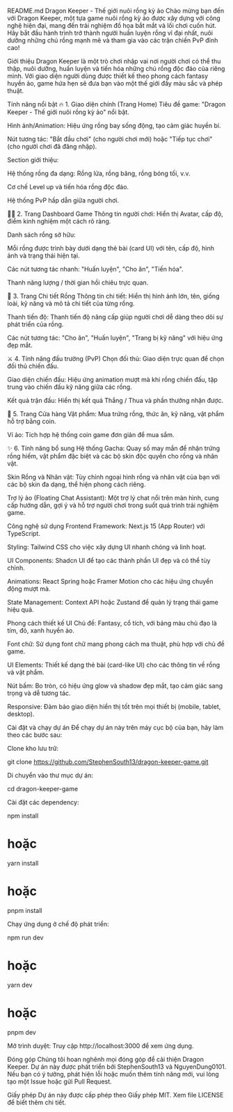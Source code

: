 README.md
Dragon Keeper - Thế giới nuôi rồng kỳ ảo
Chào mừng bạn đến với Dragon Keeper, một tựa game nuôi rồng kỳ ảo được xây dựng với công nghệ hiện đại, mang đến trải nghiệm đồ họa bắt mắt và lối chơi cuốn hút. Hãy bắt đầu hành trình trở thành người huấn luyện rồng vĩ đại nhất, nuôi dưỡng những chú rồng mạnh mẽ và tham gia vào các trận chiến PvP đỉnh cao!

Giới thiệu
Dragon Keeper là một trò chơi nhập vai nơi người chơi có thể thu thập, nuôi dưỡng, huấn luyện và tiến hóa những chú rồng độc đáo của riêng mình. Với giao diện người dùng được thiết kế theo phong cách fantasy huyền ảo, game hứa hẹn sẽ đưa bạn vào một thế giới đầy màu sắc và phép thuật.

Tính năng nổi bật
🔥 1. Giao diện chính (Trang Home)
Tiêu đề game: "Dragon Keeper - Thế giới nuôi rồng kỳ ảo" nổi bật.

Hình ảnh/Animation: Hiệu ứng rồng bay sống động, tạo cảm giác huyền bí.

Nút tương tác: "Bắt đầu chơi" (cho người chơi mới) hoặc "Tiếp tục chơi" (cho người chơi đã đăng nhập).

Section giới thiệu:

Hệ thống rồng đa dạng: Rồng lửa, rồng băng, rồng bóng tối, v.v.

Cơ chế Level up và tiến hóa rồng độc đáo.

Hệ thống PvP hấp dẫn giữa người chơi.

🧙‍♂️ 2. Trang Dashboard Game
Thông tin người chơi: Hiển thị Avatar, cấp độ, điểm kinh nghiệm một cách rõ ràng.

Danh sách rồng sở hữu:

Mỗi rồng được trình bày dưới dạng thẻ bài (card UI) với tên, cấp độ, hình ảnh và trạng thái hiện tại.

Các nút tương tác nhanh: "Huấn luyện", "Cho ăn", "Tiến hóa".

Thanh năng lượng / thời gian hồi chiêu trực quan.

🐲 3. Trang Chi tiết Rồng
Thông tin chi tiết: Hiển thị hình ảnh lớn, tên, giống loài, kỹ năng và mô tả chi tiết của từng rồng.

Thanh tiến độ: Thanh tiến độ nâng cấp giúp người chơi dễ dàng theo dõi sự phát triển của rồng.

Các nút tương tác: "Cho ăn", "Huấn luyện", "Trang bị kỹ năng" với hiệu ứng đẹp mắt.

⚔️ 4. Tính năng đấu trường (PvP)
Chọn đối thủ: Giao diện trực quan để chọn đối thủ chiến đấu.

Giao diện chiến đấu: Hiệu ứng animation mượt mà khi rồng chiến đấu, tập trung vào chiến đấu kỹ năng giữa các rồng.

Kết quả trận đấu: Hiển thị kết quả Thắng / Thua và phần thưởng nhận được.

💼 5. Trang Cửa hàng
Vật phẩm: Mua trứng rồng, thức ăn, kỹ năng, vật phẩm hỗ trợ bằng coin.

Ví ảo: Tích hợp hệ thống coin game đơn giản để mua sắm.

✨ 6. Tính năng bổ sung
Hệ thống Gacha: Quay số may mắn để nhận trứng rồng hiếm, vật phẩm đặc biệt và các bộ skin độc quyền cho rồng và nhân vật.

Skin Rồng và Nhân vật: Tùy chỉnh ngoại hình rồng và nhân vật của bạn với các bộ skin đa dạng, thể hiện phong cách riêng.

Trợ lý ảo (Floating Chat Assistant): Một trợ lý chat nổi trên màn hình, cung cấp hướng dẫn, gợi ý và hỗ trợ người chơi trong suốt quá trình trải nghiệm game.

Công nghệ sử dụng
Frontend Framework: Next.js 15 (App Router) với TypeScript.

Styling: Tailwind CSS cho việc xây dựng UI nhanh chóng và linh hoạt.

UI Components: Shadcn UI để tạo các thành phần UI đẹp và có thể tùy chỉnh.

Animations: React Spring hoặc Framer Motion cho các hiệu ứng chuyển động mượt mà.

State Management: Context API hoặc Zustand để quản lý trạng thái game hiệu quả.

Phong cách thiết kế UI
Chủ đề: Fantasy, cổ tích, với bảng màu chủ đạo là tím, đỏ, xanh huyền ảo.

Font chữ: Sử dụng font chữ mang phong cách ma thuật, phù hợp với chủ đề game.

UI Elements: Thiết kế dạng thẻ bài (card-like UI) cho các thông tin về rồng và vật phẩm.

Nút bấm: Bo tròn, có hiệu ứng glow và shadow đẹp mắt, tạo cảm giác sang trọng và dễ tương tác.

Responsive: Đảm bảo giao diện hiển thị tốt trên mọi thiết bị (mobile, tablet, desktop).

Cài đặt và chạy dự án
Để chạy dự án này trên máy cục bộ của bạn, hãy làm theo các bước sau:

Clone kho lưu trữ:

git clone https://github.com/StephenSouth13/dragon-keeper-game.git

Di chuyển vào thư mục dự án:

cd dragon-keeper-game

Cài đặt các dependency:

npm install
# hoặc
yarn install
# hoặc
pnpm install

Chạy ứng dụng ở chế độ phát triển:

npm run dev
# hoặc
yarn dev
# hoặc
pnpm dev

Mở trình duyệt:
Truy cập http://localhost:3000 để xem ứng dụng.

Đóng góp
Chúng tôi hoan nghênh mọi đóng góp để cải thiện Dragon Keeper. Dự án này được phát triển bởi StephenSouth13 và NguyenDung0101. Nếu bạn có ý tưởng, phát hiện lỗi hoặc muốn thêm tính năng mới, vui lòng tạo một Issue hoặc gửi Pull Request.

Giấy phép
Dự án này được cấp phép theo Giấy phép MIT. Xem file LICENSE để biết thêm chi tiết.
